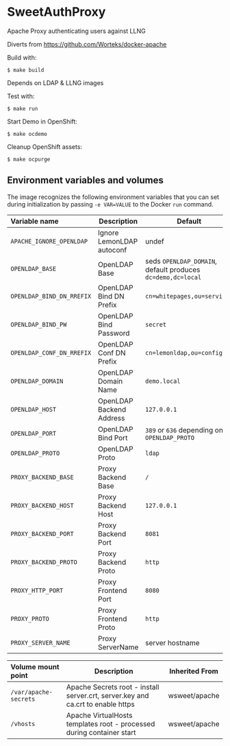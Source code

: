 # SweetAuthProxy

Apache Proxy authenticating users against LLNG

Diverts from https://github.com/Worteks/docker-apache

Build with:
```
$ make build
```

Depends on LDAP & LLNG images

Test with:
```
$ make run
```

Start Demo in OpenShift:

```
$ make ocdemo
```

Cleanup OpenShift assets:

```
$ make ocpurge
```

Environment variables and volumes
----------------------------------

The image recognizes the following environment variables that you can set during
initialization by passing `-e VAR=VALUE` to the Docker `run` command.

|    Variable name           |    Description            | Default                                                     | Inherited From |
| :------------------------- | ------------------------- | ----------------------------------------------------------- | -------------- |
|  `APACHE_IGNORE_OPENLDAP`  | Ignore LemonLDAP autoconf | undef                                                       | wsweet/apache  |
|  `OPENLDAP_BASE`           | OpenLDAP Base             | seds `OPENLDAP_DOMAIN`, default produces `dc=demo,dc=local` | wsweet/apache  |
|  `OPENLDAP_BIND_DN_RREFIX` | OpenLDAP Bind DN Prefix   | `cn=whitepages,ou=services`                                 | wsweet/apache  |
|  `OPENLDAP_BIND_PW`        | OpenLDAP Bind Password    | `secret`                                                    | wsweet/apache  |
|  `OPENLDAP_CONF_DN_RREFIX` | OpenLDAP Conf DN Prefix   | `cn=lemonldap,ou=config`                                    | wsweet/apache  |
|  `OPENLDAP_DOMAIN`         | OpenLDAP Domain Name      | `demo.local`                                                | wsweet/apache  |
|  `OPENLDAP_HOST`           | OpenLDAP Backend Address  | `127.0.0.1`                                                 | wsweet/apache  |
|  `OPENLDAP_PORT`           | OpenLDAP Bind Port        | `389` or `636` depending on `OPENLDAP_PROTO`                | wsweet/apache  |
|  `OPENLDAP_PROTO`          | OpenLDAP Proto            | `ldap`                                                      | wsweet/apache  |
|  `PROXY_BACKEND_BASE`      | Proxy Backend Base        | `/`                                                         |                |
|  `PROXY_BACKEND_HOST`      | Proxy Backend Host        | `127.0.0.1`                                                 |                |
|  `PROXY_BACKEND_PORT`      | Proxy Backend Port        | `8081`                                                      |                |
|  `PROXY_BACKEND_PROTO`     | Proxy Backend Proto       | `http`                                                      |                |
|  `PROXY_HTTP_PORT`         | Proxy Frontend Port       | `8080`                                                      |                |
|  `PROXY_PROTO`             | Proxy Frontend Proto      | `http`                                                      |                |
|  `PROXY_SERVER_NAME`       | Proxy ServerName          | server hostname                                             |                |


|  Volume mount point                     | Description                                                                     | Inherited From |
| :-------------------------------------- | ------------------------------------------------------------------------------- | -------------- |
|  `/var/apache-secrets`                  | Apache Secrets root - install server.crt, server.key and ca.crt to enable https | wsweet/apache  |
|  `/vhosts`                              | Apache VirtualHosts templates root - processed during container start           | wsweet/apache  |
